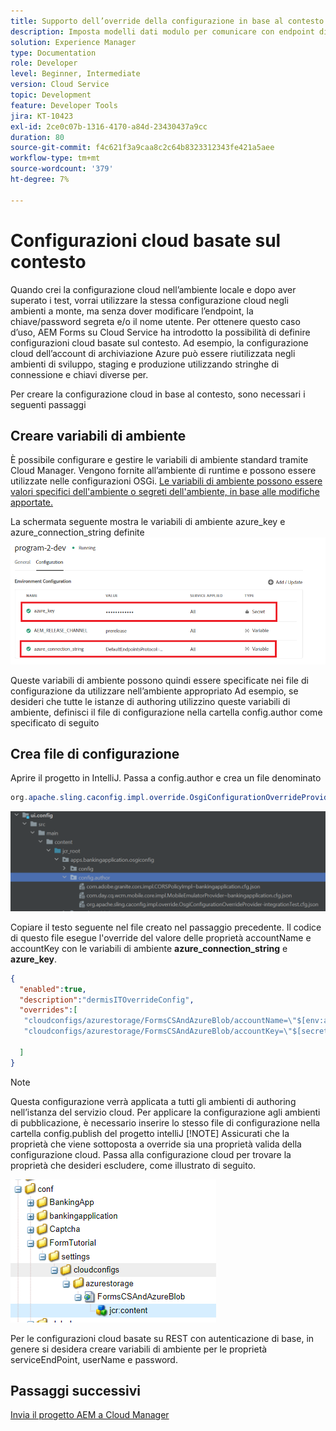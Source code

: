 ```yaml
---
title: Supporto dell’override della configurazione in base al contesto per il modello dati del modulo
description: Imposta modelli dati modulo per comunicare con endpoint diversi in base agli ambienti.
solution: Experience Manager
type: Documentation
role: Developer
level: Beginner, Intermediate
version: Cloud Service
topic: Development
feature: Developer Tools
jira: KT-10423
exl-id: 2ce0c07b-1316-4170-a84d-23430437a9cc
duration: 80
source-git-commit: f4c621f3a9caa8c2c64b8323312343fe421a5aee
workflow-type: tm+mt
source-wordcount: '379'
ht-degree: 7%

---
```


# Configurazioni cloud basate sul contesto

Quando crei la configurazione cloud nell’ambiente locale e dopo aver superato i test, vorrai utilizzare la stessa configurazione cloud negli ambienti a monte, ma senza dover modificare l’endpoint, la chiave/password segreta e/o il nome utente. Per ottenere questo caso d’uso, AEM Forms su Cloud Service ha introdotto la possibilità di definire configurazioni cloud basate sul contesto.
Ad esempio, la configurazione cloud dell’account di archiviazione Azure può essere riutilizzata negli ambienti di sviluppo, staging e produzione utilizzando stringhe di connessione e chiavi diverse per.

Per creare la configurazione cloud in base al contesto, sono necessari i seguenti passaggi

## Creare variabili di ambiente

È possibile configurare e gestire le variabili di ambiente standard tramite Cloud Manager. Vengono fornite all’ambiente di runtime e possono essere utilizzate nelle configurazioni OSGi. [Le variabili di ambiente possono essere valori specifici dell&#39;ambiente o segreti dell&#39;ambiente, in base alle modifiche apportate.](https://experienceleague.adobe.com/docs/experience-manager-cloud-service/content/implementing/using-cloud-manager/environment-variables.html?lang=en)



La schermata seguente mostra le variabili di ambiente azure_key e azure_connection_string definite
![variabili_ambiente](assets/environment-variables.png)

Queste variabili di ambiente possono quindi essere specificate nei file di configurazione da utilizzare nell’ambiente appropriato
Ad esempio, se desideri che tutte le istanze di authoring utilizzino queste variabili di ambiente, definisci il file di configurazione nella cartella config.author come specificato di seguito

## Crea file di configurazione

Aprire il progetto in IntelliJ. Passa a config.author e crea un file denominato

```java
org.apache.sling.caconfig.impl.override.OsgiConfigurationOverrideProvider-integrationTest.cfg.json
```

![config.author](assets/config-author.png)

Copiare il testo seguente nel file creato nel passaggio precedente. Il codice di questo file esegue l&#39;override del valore delle proprietà accountName e accountKey con le variabili di ambiente **azure_connection_string** e **azure_key**.

```json
{
  "enabled":true,
  "description":"dermisITOverrideConfig",
  "overrides":[
   "cloudconfigs/azurestorage/FormsCSAndAzureBlob/accountName=\"$[env:azure_connection_string]\"",
   "cloudconfigs/azurestorage/FormsCSAndAzureBlob/accountKey=\"$[secret:azure_key]\""

  ]
}
```

>[!NOTE]
>
>Questa configurazione verrà applicata a tutti gli ambienti di authoring nell’istanza del servizio cloud. Per applicare la configurazione agli ambienti di pubblicazione, è necessario inserire lo stesso file di configurazione nella cartella config.publish del progetto intelliJ
>[!NOTE]
> Assicurati che la proprietà che viene sottoposta a override sia una proprietà valida della configurazione cloud. Passa alla configurazione cloud per trovare la proprietà che desideri escludere, come illustrato di seguito.

![cloud-config-property](assets/cloud-config-properties.png)

Per le configurazioni cloud basate su REST con autenticazione di base, in genere si desidera creare variabili di ambiente per le proprietà serviceEndPoint, userName e password.

## Passaggi successivi

[Invia il progetto AEM a Cloud Manager](./push-project-to-cloud-manager-git.md)
